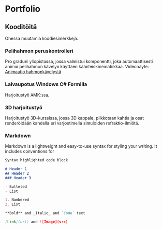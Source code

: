 # Portfolio

## Kooditöitä
Ohessa muutamia koodiesimerkkejä.

### Pelihahmon peruskontrolleri
Pro graduni yliopistossa, jossa valmistui komponentti, joka automaattisesti animoi pelihahmon kävelyn käyttäen käänteiskinematiikkaa.
Videonäyte:
[Animaatio hahmonkävelystä](https://drive.google.com/file/d/15M-82gSnr5TOB5bxlwAscxhUuvbzct3X/view?usp=sharing)

### Laivaupotus Windows C# Formilla
Harjoitustyö AMK:ssa.

### 3D harjoitustyö
Harjoitustyö 3D-kurssissa, jossa 3D kappale, pilkkotaan kahtia ja osat renderöidään kahdella eri varjostimella simuloiden refraktio-ilmiötä.


### Markdown

Markdown is a lightweight and easy-to-use syntax for styling your writing. It includes conventions for

```markdown
Syntax highlighted code block

# Header 1
## Header 2
### Header 3

- Bulleted
- List

1. Numbered
2. List

**Bold** and _Italic_ and `Code` text

[Link](url) and ![Image](src)
```
